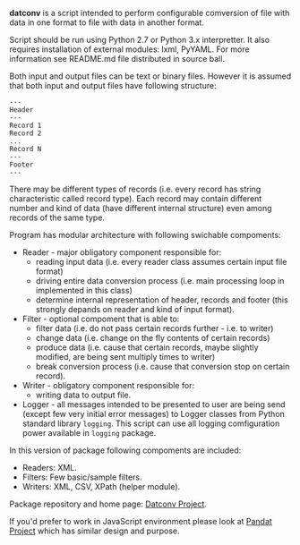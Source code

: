 **datconv** is a script intended to perform configurable comversion of file
with data in one format to file with data in another format.

Script should be run using Python 2.7 or Python 3.x interpretter. It also requires
installation of external modules: lxml, PyYAML. For more information see
README.md file distributed in source ball.

Both input and output files can be text or binary files. However it is
assumed that both input and output files have following structure: 
```
---
Header 
---
Record 1 
Record 2 
... 
Record N 
--- 
Footer
---
```
There may be different types of records (i.e. every record has string
characteristic called record type). Each record may contain different
number and kind of data (have different internal structure) even among
records of the same type.

Program has modular architecture with following swichable compoments:

- Reader - major obligatory component responsible for: 
  - reading input data (i.e. every reader class assumes certain input file format) 
  - driving entire data conversion process (i.e. main processing loop in implemented in this class) 
  - determine internal representation of header, records and footer (this strongly depands on reader and kind of input format).
- Filter - optional compoment that is able to: 
  - filter data (i.e. do not pass certain records further - i.e. to writer)
  - change data (i.e. change on the fly contents of certain records) 
  - produce data (i.e. cause that certain records, maybe slightly modified, are being sent multiply times to writer) 
  - break conversion process (i.e. cause that conversion stop on certain record). 
- Writer - obligatory component responsible for: 
  - writing data to output file. 
- Logger - all messages intended to be presented to user are being send 
  (except few very initial error messages) to Logger classes from Python standard
library `logging`. This script can use all logging comfiguration power available in `logging` package.

In this version of package following compoments are included: 

- Readers: XML. 
- Filters: Few basic/sample filters.
- Writers: XML, CSV, XPath (helper module).

Package repository and home page: [Datconv Project](https://github.com/gwierzchowski/datconv).

If you'd prefer to work in JavaScript environment please look at [Pandat Project](https://github.com/pandat-team/pandat/) which has similar design and purpose.

